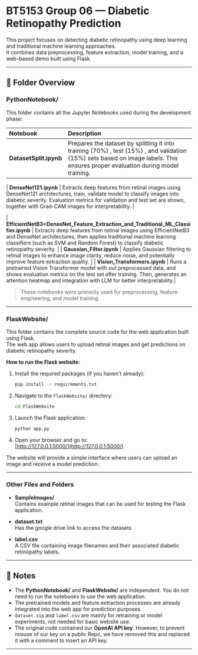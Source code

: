# BT5153 Group 06 — Diabetic Retinopathy Prediction

This project focuses on detecting diabetic retinopathy using deep learning and traditional machine learning approaches.  
It combines data preprocessing, feature extraction, model training, and a web-based demo built using Flask.

---

## 📂 Folder Overview

### PythonNotebook/

This folder contains all the Jupyter Notebooks used during the development phase:

| Notebook | Description |
|:---------|:------------|
| **DatasetSplit.ipynb** | Prepares the dataset by splitting it into training (70%) , test (15%) , and validation (15%) sets based on image labels. This ensures proper evaluation during model training. |

| **DenseNet121.ipynb** | Extracts deep features from retinal images using DenseNet121 architectures, train, validate model to classify images into diabetic severity. Evaluation metrics for validation and test set are shown, together with Grad-CAM images for interpretability. |

| **EfficientNetB3+DenseNet_Feature_Extraction_and_Traditional_ML_Classifier.ipynb** | Extracts deep features from retinal images using EfficientNetB3 and DenseNet architectures, then applies traditional machine learning classifiers (such as SVM and Random Forest) to classify diabetic retinopathy severity. |
| **Gaussian_Filter.ipynb** | Applies Gaussian filtering to retinal images to enhance image clarity, reduce noise, and potentially improve feature extraction quality. |
| **Vision_Transformers.ipynb** | Runs a pretrained Vision Transformer model with out preprocessed data, and shows evaluation metrics on the test set after training. Then, generates an attention heatmap and integration with LLM for better interpretability.|

> These notebooks were primarily used for preprocessing, feature engineering, and model training.

---

### FlaskWebsite/

This folder contains the complete source code for the web application built using Flask.  
The web app allows users to upload retinal images and get predictions on diabetic retinopathy severity.

**How to run the Flask website:**

1. Install the required packages (if you haven't already):
   ```bash
   pip install -r requirements.txt
   ```

2. Navigate to the `FlaskWebsite/` directory:
   ```bash
   cd FlaskWebsite
   ```

3. Launch the Flask application:
   ```bash
   python app.py
   ```

4. Open your browser and go to:  
   [http://127.0.0.1:5000/](http://127.0.0.1:5000/)

The website will provide a simple interface where users can upload an image and receive a model prediction.

---

### Other Files and Folders

- **SampleImages/**  
  Contains example retinal images that can be used for testing the Flask application.

- **dataset.txt**  
  Has the google drive link to access the datasets

- **label.csv**  
  A CSV file containing image filenames and their associated diabetic retinopathy labels.

---

## 📝 Notes

- The **PythonNotebook/** and **FlaskWebsite/** are independent. You do not need to run the notebooks to use the web application.
- The pretrained models and feature extraction processes are already integrated into the web app for prediction purposes.
- `dataset.zip` and `label.csv` are mainly for retraining or model experiments, not needed for basic website use.
- The original code contained our **OpenAI API key**. However, to prevent misuse of our key on a public Repo, we have removed this and replaced it with a comment to insert an API key.
---
